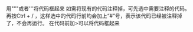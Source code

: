 用"""或者'''将代码框起来
如需将现有的代码注释掉，可先选中需要注释的代码。再按Ctrl + / ，这样选中的代码行前均会加上“#”号，表示该代码已经被注释掉了，不会再运行。
在代码前加>可以将代码框起来